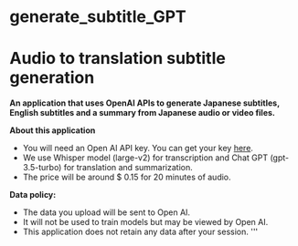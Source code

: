 # generate_subtitle_GPT


# Audio to translation subtitle generation

**An application that uses OpenAI APIs to generate Japanese subtitles, 
English subtitles and a summary from Japanese audio or video files.**

**About this application**

- You will need an Open AI API key. You can get your key [here](https://platform.openai.com/).
- We use Whisper model (large-v2) for transcription and Chat GPT (gpt-3.5-turbo) for translation and summarization.
- The price will be around $ 0.15 for 20 minutes of audio.

**Data policy:**

- The data you upload will be sent to Open AI.
- It will not be used to train models but may be viewed by Open AI.
- This application does not retain any data after your session.
'''
